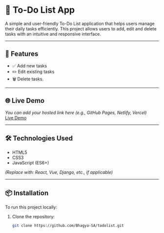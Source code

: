 # 📝 To-Do List App

A simple and user-friendly To-Do List application that helps users manage their daily tasks efficiently. This project allows users to add, edit and delete tasks with an intuitive and responsive interface.

---

## 🚀 Features

- ✅ Add new tasks
- ✏️ Edit existing tasks
- 🗑️ Delete tasks.

---

## 🌐 Live Demo

*You can add your hosted link here (e.g., GitHub Pages, Netlify, Vercel)*  
[Live Demo](#)

---

## 🛠️ Technologies Used

- HTML5
- CSS3
- JavaScript (ES6+)

*(Replace with: React, Vue, Django, etc., if applicable)*

---

## 📦 Installation

To run this project locally:

1. Clone the repository:
   ```bash
   git clone https://github.com/Bhagya-SA/todolist.git
